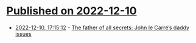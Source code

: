 # [Published on 2022-12-10](index.md)

* [2022-12-10, 17:15:12](https://news.ycombinator.com/item?id=33934369) - [The father of all secrets: John le Carré’s daddy issues](https://thebaffler.com/salvos/the-father-of-all-secrets-adler-bell)
